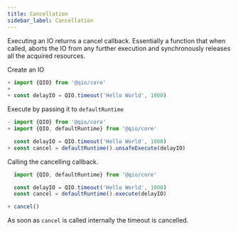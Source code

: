 ```yaml
---
title: Cancellation
sidebar_label: Cancellation
---
```


Executing an IO returns a cancel callback. Essentially a function that when called, aborts the IO from any further execution and synchronously releases all the acquired resources.

Create an IO

```ts
+ import {QIO} from '@qio/core'
+
+ const delayIO = QIO.timeout('Hello World', 1000)
```

Execute by passing it to `defaultRuntime`

```ts
- import {QIO} from '@qio/core'
+ import {QIO, defaultRuntime} from '@qio/core'

  const delayIO = QIO.timeout('Hello World', 1000)
+ const cancel = defaultRuntime().unsafeExecute(delayIO)
```

Calling the cancelling callback.

```ts
  import {QIO, defaultRuntime} from '@qio/core'

  const delayIO = QIO.timeout('Hello World', 1000)
  const cancel = defaultRuntime().execute(delayIO)

+ cancel()
```

As soon as `cancel` is called internally the timeout is cancelled.
